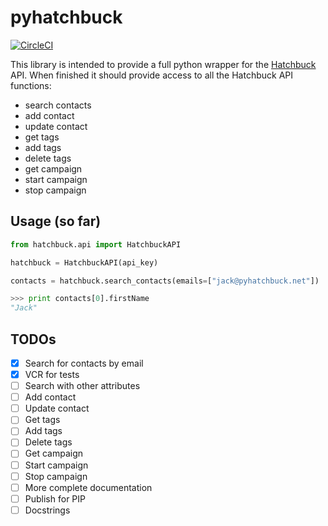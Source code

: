 # pyhatchbuck

[![CircleCI](https://circleci.com/gh/jakesen/pyhatchbuck.svg?style=svg)](https://circleci.com/gh/jakesen/pyhatchbuck)

This library is intended to provide a full python wrapper for the [Hatchbuck][hatchbuck] API. When finished it should provide access to all the Hatchbuck API functions:

* search contacts
* add contact
* update contact
* get tags
* add tags
* delete tags
* get campaign
* start campaign
* stop campaign

[hatchbuck]: http://www.hatchbuck.com

## Usage (so far)

```py
from hatchbuck.api import HatchbuckAPI

hatchbuck = HatchbuckAPI(api_key)

contacts = hatchbuck.search_contacts(emails=["jack@pyhatchbuck.net"])

>>> print contacts[0].firstName
"Jack"
```

## TODOs

- [x] Search for contacts by email
- [x] VCR for tests
- [ ] Search with other attributes
- [ ] Add contact
- [ ] Update contact
- [ ] Get tags
- [ ] Add tags
- [ ] Delete tags
- [ ] Get campaign
- [ ] Start campaign
- [ ] Stop campaign
- [ ] More complete documentation
- [ ] Publish for PIP
- [ ] Docstrings
